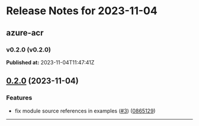 # Release Notes for 2023-11-04

## azure-acr
### v0.2.0 (v0.2.0)
**Published at:** 2023-11-04T11:47:41Z

## [0.2.0](https://github.com/CloudNationHQ/terraform-azure-acr/compare/v0.1.0...v0.2.0) (2023-11-04)


### Features

* fix module source references in examples ([#3](https://github.com/CloudNationHQ/terraform-azure-acr/issues/3)) ([0865129](https://github.com/CloudNationHQ/terraform-azure-acr/commit/08651296876812f949486298ba73843078e7e110))

---

